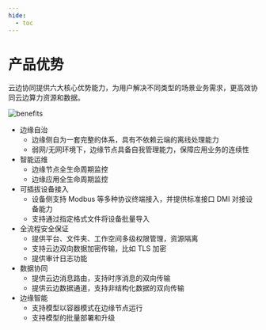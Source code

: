 ```yaml
---
hide:
  - toc
---
```


# 产品优势

云边协同提供六大核心优势能力，为用户解决不同类型的场景业务需求，更高效协同云边算力资源和数据。

![benefits](https://docs.daocloud.io/daocloud-docs-images/docs/zh/docs/kant/images/benefit01.png)

- 边缘自治
    - 边缘侧自为一套完整的体系，具有不依赖云端的离线处理能力
    - 弱网/无网环境下，边缘节点具备自我管理能力，保障应用业务的连续性
- 智能运维
    - 边缘节点全生命周期监控
    - 边缘应用全生命周期监控
- 可插拔设备接入
    - 设备侧支持 Modbus 等多种协议终端接入，并提供标准接口 DMI 对接设备能力
    - 支持通过指定格式文件将设备批量导入
- 全流程安全保证
    - 提供平台、文件夹、工作空间多级权限管理，资源隔离
    - 支持云边双向数据加密传输，比如 TLS 加密
    - 提供审计日志功能
- 数据协同
    - 提供云边消息路由，支持时序消息的双向传输
    - 提供云边数据通道，支持非结构化数据的双向传输
- 边缘智能
    - 支持模型以容器模式在边缘节点运行
    - 支持模型的批量部署和升级
